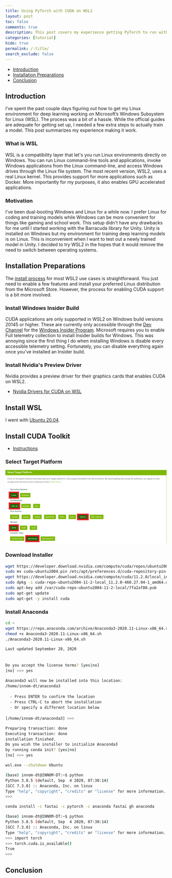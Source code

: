 ```yaml
---
title: Using PyTorch with CUDA on WSL2
layout: post
toc: false
comments: true
description: This post covers my experience getting PyTorch to run with CUDA on WSL2.
categories: [tutorial]
hide: true
permalink: /:title/
search_exclude: false
---
```


* [Introduction](#introduction)
* [Installation Preparations](#installation-preparations)
* [Conclusion](#conclusion)

## Introduction

I’ve spent the past couple days figuring out how to get my Linux environment for deep learning working on Microsoft’s Windows Subsystem for Linux (WSL). The process was a bit of a hassle. While the official guides are adequate for getting set up, I needed a few extra steps to actually train a model. This post summarizes my experience making it work.

### What is WSL

WSL is a compatibility layer that let's you run Linux environments directly on Windows. You can run Linux command-line tools and applications, invoke Windows applications from the Linux command-line, and access Windows drives through the Linux file system. The most recent version, WSL2, uses a real Linux kernel. This provides support for more applications such as Docker. More importantly for my purposes, it also enables GPU accelerated applications.

### Motivation

I've been dual-booting Windows and Linux for a while now. I prefer Linux for coding and training models while Windows can be more convenient for things like gaming and school work. This setup didn't have any drawbacks for me until I started working with the Barracuda library for Unity. Unity is installed on Windows but my environment for training deep learning models is on Linux. This is inconvenient when I want to test out a newly trained model in Unity. I decided to try WSL2 in the hopes that it would remove the need to switch between operating systems.



## Installation Preparations

The [install process](https://docs.microsoft.com/en-us/windows/wsl/install-win10) for most WSL2 use cases is straightforward. You just need to enable a few features and install your preferred Linux distribution from the Microsoft Store. However, the process for enabling CUDA support is a bit more involved.

### Install Windows Insider Build

CUDA applications are only supported in WSL2 on Windows build versions 20145 or higher. These are currently only accessible through the [Dev Channel](https://blogs.windows.com/windows-insider/2020/06/15/introducing-windows-insider-channels/) for the [Windows Insider Program](https://insider.windows.com/en-us/getting-started#register). Microsoft requires you to enable Full telemetry collection to install Insider builds for Windows. This was annoying since the first thing I do when installing Windows is disable every accessible telemetry setting. Fortunately, you can disable everything again once you've installed an Insider build.

### Install Nvidia's Preview Driver

Nvidia provides a preview driver for their graphics cards that enables CUDA on WSL2.

* [Nvidia Drivers for CUDA on WSL](https://developer.nvidia.com/cuda/wsl/download)

## Install WSL

I went with [Ubuntu 20.04](https://www.microsoft.com/store/productId/9N6SVWS3RX71).



## Install CUDA Toolkit

* [Instructions](https://developer.nvidia.com/cuda-downloads?target_os=Linux&target_arch=x86_64&target_distro=Ubuntu&target_version=2004&target_type=deblocal)

### Select Target Platform

![select_target_platform](..\images\enable-cuda-on-wsl2\select_target_platform.png)

### Download Installer

```bash
wget https://developer.download.nvidia.com/compute/cuda/repos/ubuntu2004/x86_64/cuda-ubuntu2004.pin
sudo mv cuda-ubuntu2004.pin /etc/apt/preferences.d/cuda-repository-pin-600
wget https://developer.download.nvidia.com/compute/cuda/11.2.0/local_installers/cuda-repo-ubuntu2004-11-2-local_11.2.0-460.27.04-1_amd64.deb
sudo dpkg -i cuda-repo-ubuntu2004-11-2-local_11.2.0-460.27.04-1_amd64.deb
sudo apt-key add /var/cuda-repo-ubuntu2004-11-2-local/7fa2af80.pub
sudo apt-get update
sudo apt-get -y install cuda
```



### Install Anaconda

```bash
cd ~
wget https://repo.anaconda.com/archive/Anaconda3-2020.11-Linux-x86_64.sh
chmod +x Anaconda3-2020.11-Linux-x86_64.sh
./Anaconda3-2020.11-Linux-x86_64.sh
```

```bash
Last updated September 28, 2020


Do you accept the license terms? [yes|no]
[no] >>> yes
```



```bash
Anaconda3 will now be installed into this location:
/home/innom-dt/anaconda3

  - Press ENTER to confirm the location
  - Press CTRL-C to abort the installation
  - Or specify a different location below

[/home/innom-dt/anaconda3] >>>
```



```bash
Preparing transaction: done
Executing transaction: done
installation finished.
Do you wish the installer to initialize Anaconda3
by running conda init? [yes|no]
[no] >>> yes
```



```bash
wsl.exe --shutdown Ubuntu
```



```bash
(base) innom-dt@INNOM-DT:~$ python
Python 3.8.5 (default, Sep  4 2020, 07:30:14)
[GCC 7.3.0] :: Anaconda, Inc. on linux
Type "help", "copyright", "credits" or "license" for more information.
>>>
```





```bash
conda install -c fastai -c pytorch -c anaconda fastai gh anaconda
```



```bash
(base) innom-dt@INNOM-DT:~$ python
Python 3.8.5 (default, Sep  4 2020, 07:30:14)
[GCC 7.3.0] :: Anaconda, Inc. on linux
Type "help", "copyright", "credits" or "license" for more information.
>>> import torch
>>> torch.cuda.is_available()
True
>>>
```



## Conclusion

